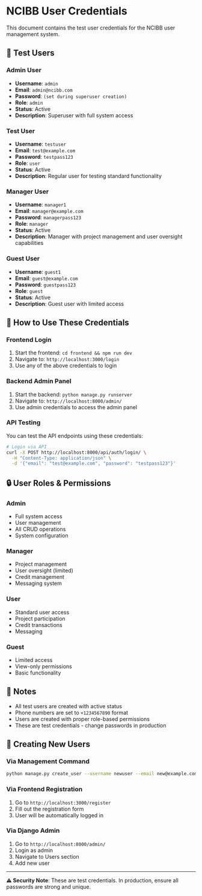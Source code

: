 # NCIBB User Credentials

This document contains the test user credentials for the NCIBB user management system.

## 🔐 Test Users

### Admin User
- **Username**: `admin`
- **Email**: `admin@ncibb.com`
- **Password**: `(set during superuser creation)`
- **Role**: `admin`
- **Status**: Active
- **Description**: Superuser with full system access

### Test User
- **Username**: `testuser`
- **Email**: `test@example.com`
- **Password**: `testpass123`
- **Role**: `user`
- **Status**: Active
- **Description**: Regular user for testing standard functionality

### Manager User
- **Username**: `manager1`
- **Email**: `manager@example.com`
- **Password**: `managerpass123`
- **Role**: `manager`
- **Status**: Active
- **Description**: Manager with project management and user oversight capabilities

### Guest User
- **Username**: `guest1`
- **Email**: `guest@example.com`
- **Password**: `guestpass123`
- **Role**: `guest`
- **Status**: Active
- **Description**: Guest user with limited access

## 🚀 How to Use These Credentials

### Frontend Login
1. Start the frontend: `cd frontend && npm run dev`
2. Navigate to: `http://localhost:3000/login`
3. Use any of the above credentials to login

### Backend Admin Panel
1. Start the backend: `python manage.py runserver`
2. Navigate to: `http://localhost:8000/admin/`
3. Use admin credentials to access the admin panel

### API Testing
You can test the API endpoints using these credentials:

```bash
# Login via API
curl -X POST http://localhost:8000/api/auth/login/ \
  -H "Content-Type: application/json" \
  -d '{"email": "test@example.com", "password": "testpass123"}'
```

## 🔒 User Roles & Permissions

### Admin
- Full system access
- User management
- All CRUD operations
- System configuration

### Manager
- Project management
- User oversight (limited)
- Credit management
- Messaging system

### User
- Standard user access
- Project participation
- Credit transactions
- Messaging

### Guest
- Limited access
- View-only permissions
- Basic functionality

## 📝 Notes

- All test users are created with active status
- Phone numbers are set to `+1234567890` format
- Users are created with proper role-based permissions
- These are test credentials - change passwords in production

## 🔄 Creating New Users

### Via Management Command
```bash
python manage.py create_user --username newuser --email new@example.com --password password123 --first-name New --last-name User --role user --phone "+1234567890" --is-active
```

### Via Frontend Registration
1. Go to `http://localhost:3000/register`
2. Fill out the registration form
3. User will be automatically logged in

### Via Django Admin
1. Go to `http://localhost:8000/admin/`
2. Login as admin
3. Navigate to Users section
4. Add new user

---

**⚠️ Security Note**: These are test credentials. In production, ensure all passwords are strong and unique.
